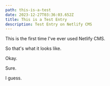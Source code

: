```yaml
---
path: this-is-a-test
date: 2023-12-27T03:36:03.652Z
title: This is a Test Entry
description: Test Entry on Netlify CMS
---
```

This is the first time I've ever used Netlify CMS.

So that's what it looks like.

Okay.

Sure.

I guess.